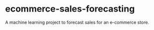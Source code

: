 # ecommerce-sales-forecasting
A machine learning project to forecast sales for an e-commerce store.
